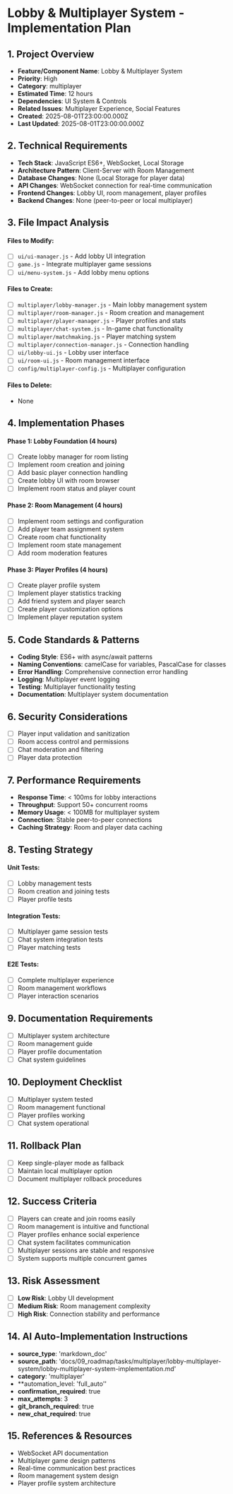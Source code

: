 # Lobby & Multiplayer System - Implementation Plan

## 1. Project Overview
- **Feature/Component Name**: Lobby & Multiplayer System
- **Priority**: High
- **Category**: multiplayer
- **Estimated Time**: 12 hours
- **Dependencies**: UI System & Controls
- **Related Issues**: Multiplayer Experience, Social Features
- **Created**: 2025-08-01T23:00:00.000Z
- **Last Updated**: 2025-08-01T23:00:00.000Z

## 2. Technical Requirements
- **Tech Stack**: JavaScript ES6+, WebSocket, Local Storage
- **Architecture Pattern**: Client-Server with Room Management
- **Database Changes**: None (Local Storage for player data)
- **API Changes**: WebSocket connection for real-time communication
- **Frontend Changes**: Lobby UI, room management, player profiles
- **Backend Changes**: None (peer-to-peer or local multiplayer)

## 3. File Impact Analysis
#### Files to Modify:
- [ ] `ui/ui-manager.js` - Add lobby UI integration
- [ ] `game.js` - Integrate multiplayer game sessions
- [ ] `ui/menu-system.js` - Add lobby menu options

#### Files to Create:
- [ ] `multiplayer/lobby-manager.js` - Main lobby management system
- [ ] `multiplayer/room-manager.js` - Room creation and management
- [ ] `multiplayer/player-manager.js` - Player profiles and stats
- [ ] `multiplayer/chat-system.js` - In-game chat functionality
- [ ] `multiplayer/matchmaking.js` - Player matching system
- [ ] `multiplayer/connection-manager.js` - Connection handling
- [ ] `ui/lobby-ui.js` - Lobby user interface
- [ ] `ui/room-ui.js` - Room management interface
- [ ] `config/multiplayer-config.js` - Multiplayer configuration

#### Files to Delete:
- None

## 4. Implementation Phases

#### Phase 1: Lobby Foundation (4 hours)
- [ ] Create lobby manager for room listing
- [ ] Implement room creation and joining
- [ ] Add basic player connection handling
- [ ] Create lobby UI with room browser
- [ ] Implement room status and player count

#### Phase 2: Room Management (4 hours)
- [ ] Implement room settings and configuration
- [ ] Add player team assignment system
- [ ] Create room chat functionality
- [ ] Implement room state management
- [ ] Add room moderation features

#### Phase 3: Player Profiles (4 hours)
- [ ] Create player profile system
- [ ] Implement player statistics tracking
- [ ] Add friend system and player search
- [ ] Create player customization options
- [ ] Implement player reputation system

## 5. Code Standards & Patterns
- **Coding Style**: ES6+ with async/await patterns
- **Naming Conventions**: camelCase for variables, PascalCase for classes
- **Error Handling**: Comprehensive connection error handling
- **Logging**: Multiplayer event logging
- **Testing**: Multiplayer functionality testing
- **Documentation**: Multiplayer system documentation

## 6. Security Considerations
- [ ] Player input validation and sanitization
- [ ] Room access control and permissions
- [ ] Chat moderation and filtering
- [ ] Player data protection

## 7. Performance Requirements
- **Response Time**: < 100ms for lobby interactions
- **Throughput**: Support 50+ concurrent rooms
- **Memory Usage**: < 100MB for multiplayer system
- **Connection**: Stable peer-to-peer connections
- **Caching Strategy**: Room and player data caching

## 8. Testing Strategy
#### Unit Tests:
- [ ] Lobby management tests
- [ ] Room creation and joining tests
- [ ] Player profile tests

#### Integration Tests:
- [ ] Multiplayer game session tests
- [ ] Chat system integration tests
- [ ] Player matching tests

#### E2E Tests:
- [ ] Complete multiplayer experience
- [ ] Room management workflows
- [ ] Player interaction scenarios

## 9. Documentation Requirements
- [ ] Multiplayer system architecture
- [ ] Room management guide
- [ ] Player profile documentation
- [ ] Chat system guidelines

## 10. Deployment Checklist
- [ ] Multiplayer system tested
- [ ] Room management functional
- [ ] Player profiles working
- [ ] Chat system operational

## 11. Rollback Plan
- [ ] Keep single-player mode as fallback
- [ ] Maintain local multiplayer option
- [ ] Document multiplayer rollback procedures

## 12. Success Criteria
- [ ] Players can create and join rooms easily
- [ ] Room management is intuitive and functional
- [ ] Player profiles enhance social experience
- [ ] Chat system facilitates communication
- [ ] Multiplayer sessions are stable and responsive
- [ ] System supports multiple concurrent games

## 13. Risk Assessment
- [ ] **Low Risk**: Lobby UI development
- [ ] **Medium Risk**: Room management complexity
- [ ] **High Risk**: Connection stability and performance

## 14. AI Auto-Implementation Instructions
- **source_type**: 'markdown_doc'
- **source_path**: 'docs/09_roadmap/tasks/multiplayer/lobby-multiplayer-system/lobby-multiplayer-system-implementation.md'
- **category**: 'multiplayer'
- **automation_level: 'full_auto''
- **confirmation_required**: true
- **max_attempts**: 3
- **git_branch_required**: true
- **new_chat_required**: true

## 15. References & Resources
- WebSocket API documentation
- Multiplayer game design patterns
- Real-time communication best practices
- Room management system design
- Player profile system architecture 